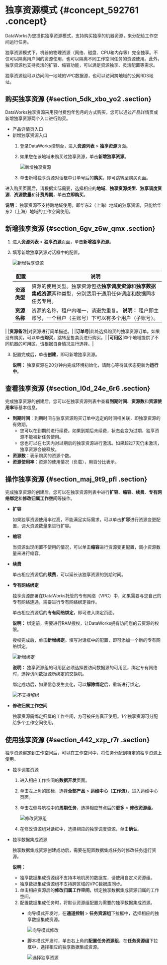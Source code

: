 # 独享资源模式 {#concept_592761 .concept}

DataWorks为您提供独享资源模式，支持购买独享的机器资源，来分配给工作空间运行任务。

独享资源模式下，机器的物理资源（网络、磁盘、CPU和内存等）完全独享。不仅可以隔离用户间的资源使用，也可以隔离不同工作空间任务的资源使用。此外，独享资源也支持灵活的扩容、缩容功能，可以满足资源独享、灵活配置等需求。

独享资源组可以访问同一地域的VPC数据源，也可以访问跨地域的公网RDS地址。

## 购买独享资源 {#section_5dk_xbo_yo2 .section}

DataWorks独享资源采用预付费包年包月的方式购买，您可以通过产品详情页或新增独享资源两个入口进行购买。

-   产品详情页入口
-   新增独享资源入口
    1.  登录DataWorks控制台，进入**资源列表** \> **独享资源**页面。
    2.  如果您在该地域未购买过独享资源，单击**新增独享资源**。

        ![新增独享资源](http://static-aliyun-doc.oss-cn-hangzhou.aliyuncs.com/assets/img/474487/156878839348915_zh-CN.png)

    3.  单击新增独享资源对话框中订单号后的**购买**，即可跳转至购买页面。

进入购买页面后，请根据实际需要，选择相应的**地域**、**独享资源类型**、**独享调度资源**、**资源数量**和**计费周期**，单击**立即购买**。

**说明：** 独享资源不支持跨地域使用，即华东2（上海）地域的独享资源，只能给华东2（上海）地域的工作空间使用。

## 新增独享资源 {#section_6gv_z6w_qmx .section}

1.  进入**资源列表** \> **独享资源**页面，单击**新增独享资源**。
2.  填写新增独享资源对话框中的配置。

    ![新增独享资源](http://static-aliyun-doc.oss-cn-hangzhou.aliyuncs.com/assets/img/474487/156878839348927_zh-CN.png)

    |配置|说明|
    |--|--|
    |**资源类型**|资源的使用类型。独享资源包括**独享调度资源**和**独享数据集成资源**两种类型，分别适用于通用任务调度和数据同步任务专用。|
    |**资源名称**|资源的名称，租户内唯一，请避免重复。 **说明：** 租户即主账号，一个租户（主账号）下可以有多个用户（子账号）。

 |
    |**资源备注**|对资源进行简单描述。|
    |**订单号**|此处选择购买的独享资源订单。如果没有购买，可以单击**购买**，跳转至售卖页进行购买。|
    |**可用区**|单个地域提供了不同机器的可用区，请根据自身情况进行选择。|

3.  配置完成后，单击**创建**，即可新增独享资源。

    **说明：** 独享资源在20分钟内完成环境初始化，请耐心等待其状态更新为**运行中**。


## 查看独享资源 {#section_l0d_24e_6r6 .section}

完成独享资源的创建后，您可以在独享资源列表中查看**到期时间**、**资源数**和**资源使用率**等基本信息。

-   **到期时间**：到期时间与独享资源购买订单中选定的时间相关联，即独享资源的有效期。
    -   您可以在到期前进行续费。如果到期后未续费，状态会变为过期，独享资源不能被新任务使用。
    -   您也可以在七天内对过期后的独享资源进行激活。如果超过7天仍未激活，独享资源会被释放。
-   **资源数**：表示购买的资源个数。
-   **资源使用率**：资源的使用情况（负载），用百分比表示。

## 操作独享资源 {#section_maj_9t9_pfl .section}

完成独享资源的创建后，您可以在独享资源列表中进行**扩容**、**缩容**、**续费**、**专有网络绑定**和**修改归属工作空间**等操作。

-   **扩容** 

    如果独享资源使用率过高，不能满足实际需求，可以单击**扩容**进行资源变更配置，调大资源数量来进行扩容。

-   **缩容** 

    当资源出现闲置不使用的情况，可以单击**缩容**进行资源变更配置，调小资源数量来进行缩容。

-   **续费** 

    单击相应资源后的**续费**，可以延长该独享资源的到期时间。

-   **专有网络绑定** 

    独享资源部署在DataWorks托管的专有网络（VPC）中，如果需要与您自己的专有网络连通，需要进行专有网络绑定操作。

    单击相应资源后的**专有网络绑定**，即可进入绑定页面。

    **说明：** 绑定前，需要进行RAM授权，让DataWorks拥有访问您的云资源的权限。

    授权完成后，单击**新增绑定**。填写对话框中的配置，即可添加一个新的专有网络绑定。

    ![新增绑定](http://static-aliyun-doc.oss-cn-hangzhou.aliyuncs.com/assets/img/474487/156878839348960_zh-CN.png)

    **说明：** 独享资源组的可用区必须选择要访问数据源的可用区，绑定专有网络时，选择访问数据源所绑定的交换机。

    绑定成功后，如果信息发生变化，可以**解除绑定**后，重新进行绑定。

    ![不支持解绑](http://static-aliyun-doc.oss-cn-hangzhou.aliyuncs.com/assets/img/474487/156878839348962_zh-CN.png)

-   **修改归属工作空间** 

    独享资源需绑定归属的工作空间，方可被任务真正使用。1个独享资源可分配给多个工作空间使用。


## 使用独享资源 {#section_442_xzp_r7r .section}

独享资源绑定到工作空间后，可以在工作空间中，将任务分配到特定的独享资源上使用。

-   独享调度资源
    1.  进入相应工作空间的**数据开发**页面。
    2.  单击左上角的图标，选择**全部产品** \> **运维中心（工作流）**，进入运维中心页面。
    3.  单击左侧导航栏中的**周期任务**，选择相应节点后的**更多** \> **修改资源组**。

        ![修改资源组](http://static-aliyun-doc.oss-cn-hangzhou.aliyuncs.com/assets/img/474487/156878839348966_zh-CN.png)

    4.  在修改资源组对话框中，选择相应的独享调度资源，单击**确认**。
-   独享数据集成资源

    独享数据集成资源创建成功后，需要在配置数据集成任务时修改任务运行资源。

    **说明：** 

    -   独享数据集成资源组不支持本地机房的数据库，请使用自定义资源组。
    -   独享数据集成资源组不支持跨区域的VPC数据库同步。
    1.  单击相应资源后的**修改归属工作空间**，绑定独享数据集成资源归属的工作空间。
    2.  配置数据集成任务时，将默认资源组配置为需要的独享数据集成资源。
        -   向导模式开发时，在**通道控制** \> **任务资源组**下拉框中，选择相应的独享数据集成资源。

            ![向导模式修改](http://static-aliyun-doc.oss-cn-hangzhou.aliyuncs.com/assets/img/474487/156878839448969_zh-CN.png)

        -   脚本模式开发时，单击右上角的**配置任务资源组**，在**任务资源组**下拉框中，选择相应的独享数据集成资源。

            ![选择独享资源](http://static-aliyun-doc.oss-cn-hangzhou.aliyuncs.com/assets/img/474487/156878839448972_zh-CN.png)


